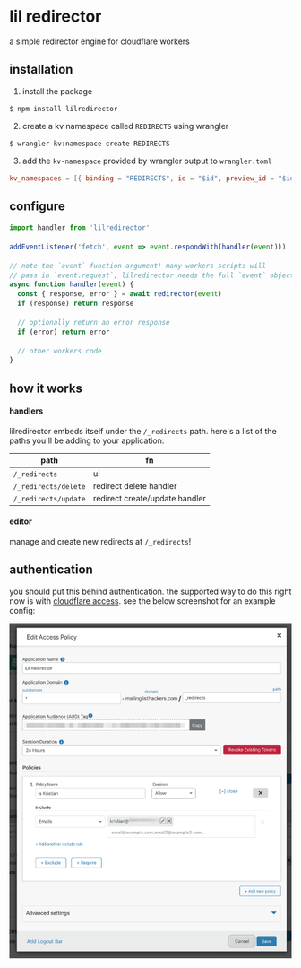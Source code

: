 # lil redirector

a simple redirector engine for cloudflare workers

## installation

1. install the package

```bash
$ npm install lilredirector
```

2. create a kv namespace called `REDIRECTS` using wrangler

```bash
$ wrangler kv:namespace create REDIRECTS
```

3. add the `kv-namespace` provided by wrangler output to `wrangler.toml`

```toml
kv_namespaces = [{ binding = "REDIRECTS", id = "$id", preview_id = "$id" }]
```

## configure

```javascript
import handler from 'lilredirector'

addEventListener('fetch', event => event.respondWith(handler(event)))

// note the `event` function argument! many workers scripts will
// pass in `event.request`, lilredirector needs the full `event` object
async function handler(event) {
  const { response, error } = await redirector(event)
  if (response) return response

  // optionally return an error response
  if (error) return error

  // other workers code
}
```

## how it works

#### handlers

lilredirector embeds itself under the `/_redirects` path. here's a list of the paths you'll be adding to your application:

| path                 | fn                             |
| -------------------- | ------------------------------ |
| `/_redirects`        | ui                             |
| `/_redirects/delete` | redirect delete handler        |
| `/_redirects/update` | redirect create/update handler |

#### editor

manage and create new redirects at `/_redirects`!

## authentication

you should put this behind authentication. the supported way to do this right now is with [cloudflare access](https://teams.cloudflare.com/access/). see the below screenshot for an example config:

![access setup](./.github/access-preview.png)

